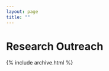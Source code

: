 ```yaml
---
layout: page
title: ""
---
```

# Research Outreach
{% include archive.html %} 

<!--
{% if site.show_excerpts %}
  {% include home.html %}
{% else %}
  {% include archive.html title="" %}
{% endif %}
-->
